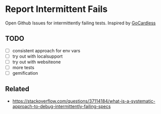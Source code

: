 # Report Intermittent Fails
Open Github Issues for intermittently failing tests.  Inspired by [GoCardless](https://gocardless.com/blog/track-flaky-specs-automatically/)

## TODO

* [ ] consistent approach for env vars
* [ ] try out with localsupport
* [ ] try out with websiteone
* [ ] more tests 
* [ ] gemification

## Related

* https://stackoverflow.com/questions/37114184/what-is-a-systematic-approach-to-debug-intermittently-failing-specs
